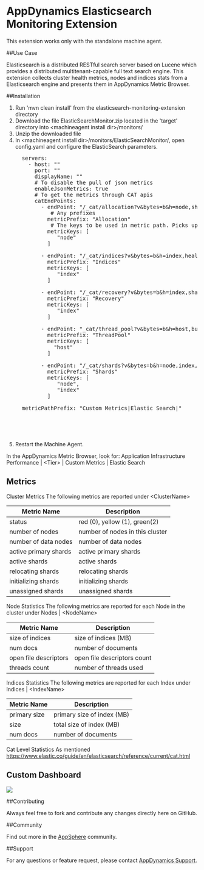 # AppDynamics Elasticsearch Monitoring Extension

This extension works only with the standalone machine agent.

##Use Case

Elasticsearch is a distributed RESTful search server based on Lucene which provides a distributed multitenant-capable full text search engine.
This extension collects cluster health metrics, nodes and indices stats from a Elasticsearch engine and presents them in AppDynamics Metric Browser.


##Installation

1. Run 'mvn clean install' from the elasticsearch-monitoring-extension directory
2. Download the file ElasticSearchMonitor.zip located in the 'target' directory into \<machineagent install dir\>/monitors/
3. Unzip the downloaded file
4. In \<machineagent install dir\>/monitors/ElasticSearchMonitor/, open config.yaml and configure the ElasticSearch parameters.
     <pre>
     servers:
       - host: ""
         port: ""
         displayName: ""
         # To disable the pull of json metrics
         enableJsonMetrics: true
         # To get the metrics through CAT apis
         catEndPoints:
           - endPoint: "/_cat/allocation?v&bytes=b&h=node,shards,diskUsed,diskAvailable,diskTotal,diskPercent"
              # Any prefixes
             metricPrefix: "Allocation"
              # The keys to be used in metric path. Picks up in the same order.
             metricKeys: [
                "node"
             ]

           - endPoint: "/_cat/indices?v&bytes=b&h=index,health,status,shardsPrimary,shardsReplica,docsCount,docsDeleted,storeSize,pri.store.size"
             metricPrefix: "Indices"
             metricKeys: [
                "index"
             ]

           - endPoint: "/_cat/recovery?v&bytes=b&h=index,shard,files,files_percent,bytes,bytes_percent"
             metricPrefix: "Recovery"
             metricKeys: [
                "index"
             ]

           - endPoint: "_cat/thread_pool?v&bytes=b&h=host,bulk.active,bulk.size,bulk.queue,bulk.queueSize,bulk.rejected,bulk.largest,bulk.completed,bulk.min,bulk.max"
             metricPrefix: "ThreadPool"
             metricKeys: [
               "host"
             ]

           - endPoint: "/_cat/shards?v&bytes=b&h=node,index,shard,docs,store"
             metricPrefix: "Shards"
             metricKeys: [
                "node",
                "index"
             ]

     metricPathPrefix: "Custom Metrics|Elastic Search|"



     </pre>
5. Restart the Machine Agent.

In the AppDynamics Metric Browser, look for: Application Infrastructure Performance  | \<Tier\> | Custom Metrics | Elastic Search


## Metrics

Cluster Metrics
The following metrics are reported under \<ClusterName\>

| Metric Name 			| Description |
|-------------------------------|-------------|
|status				| red (0), yellow (1), green(2)	|
|number of nodes		| number of nodes in this cluster|
|number of data nodes		| number of data nodes|
|active primary shards		| active primary shards|
|active shards			| active shards|
|relocating shards		| relocating shards|
|initializing shards		| initializing shards|
|unassigned shards		| unassigned shards|

Node Statistics
The following metrics are reported for each Node in the cluster under Nodes | \<NodeName\>

| Metric Name 			| Description |
|-------------------------------|-------------|
|size of indices		| size of indices (MB)	|
|num docs			| number of documents|
|open file descriptors		| open file descriptors count|
|threads count			| number of threads used|

Indices Statistics
The following metrics are reported for each Index under Indices | \<IndexName\>

| Metric Name 			| Description |
|-------------------------------|-------------|
|primary size			| primary size of index (MB)	|
|size				| total size of index (MB)|
|num docs			| number of documents|


Cat Level Statistics
As mentioned https://www.elastic.co/guide/en/elasticsearch/reference/current/cat.html


## Custom Dashboard
![](https://raw.github.com/Appdynamics/elasticsearch-monitoring-extension/master/Dashboard.png)

##Contributing

Always feel free to fork and contribute any changes directly here on GitHub.

##Community

Find out more in the [AppSphere](http://appsphere.appdynamics.com/t5/AppDynamics-eXchange/Elasticsearch-Monitoring-Extension/idi-p/6449) community.

##Support

For any questions or feature request, please contact [AppDynamics Support](mailto:help@appdynamics.com).


